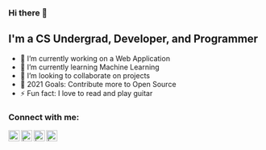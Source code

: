 ### Hi there 👋

## I'm a CS Undergrad, Developer, and Programmer
- 🔭 I’m currently working on a Web Application
- 🌱 I’m currently learning Machine Learning
- 👯 I’m looking to collaborate on projects
- 🥅 2021 Goals: Contribute more to Open Source
- ⚡ Fun fact: I love to read and play guitar

### Connect with me:

[<img align="left" alt="" width="22px" src="https://upload.wikimedia.org/wikipedia/commons/thumb/c/c0/Gnome-emblem-web.svg/100px-Gnome-emblem-web.svg.png" />][website]
[<img align="left" alt=" | Twitter" width="22px" src="https://upload.wikimedia.org/wikipedia/sco/9/9f/Twitter_bird_logo_2012.svg" />][twitter]
[<img align="left" alt=" | LinkedIn" width="22px" src="https://upload.wikimedia.org/wikipedia/commons/c/c9/Linkedin.svg" />][linkedin]
[<img align="left" alt=" | Instagram" width="22px" src="https://upload.wikimedia.org/wikipedia/commons/9/96/Instagram.svg" />][instagram]

<br />
<br />

[website]: https://ywalia01.github.io/
[twitter]: https://twitter.com/ywalia01
[instagram]: https://www.instagram.com/notyashwalia/
[linkedin]: https://www.linkedin.com/in/yash-walia-97620516b/
